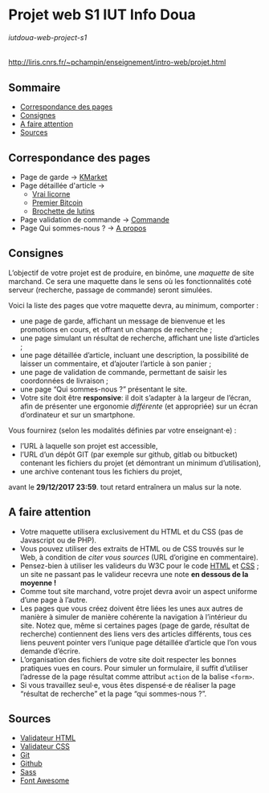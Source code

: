 # Projet web S1 IUT Info Doua
###### iutdoua-web-project-s1
http://liris.cnrs.fr/~pchampin/enseignement/intro-web/projet.html

## Sommaire
- [Correspondance des pages](#correspondance-des-pages)
- [Consignes](#consignes)
- [A faire attention](#a-faire-attention)
- [Sources](#sources)

## Correspondance des pages
- Page de garde -> [KMarket](https://market.kuro.ml/)
- Page détaillée d'article -> 
  - [Vrai licorne](https://market.kuro.ml/article/licorne.html)
  - [Premier Bitcoin](https://market.kuro.ml/article/bitcoin.html)
  - [Brochette de lutins](https://market.kuro.ml/article/lutins.html)
- Page validation de commande -> [Commande](https://market.kuro.ml/order)
- Page Qui sommes-nous ? -> [A propos](https://market.kuro.ml/about)

## Consignes
L’objectif de votre projet est de produire, en binôme, une *maquette* de site marchand. Ce sera une maquette dans le sens où les fonctionnalités coté serveur (recherche, passage de commande) seront simulées.   

Voici la liste des pages que votre maquette devra, au minimum, comporter :

- une page de garde, affichant un message de bienvenue et les promotions en cours, et offrant un champs de recherche ;
- une page simulant un résultat de recherche, affichant une liste d’articles ;
- une page détaillée d’article, incluant une description, la possibilité de laisser un commentaire, et d’ajouter l’article à son panier ;
- une page de validation de commande, permettant de saisir les coordonnées de livraison ;
- une page “Qui sommes-nous ?” présentant le site.
- Votre site doit être **responsive**: il doit s’adapter à la largeur de l’écran, afin de présenter une ergonomie *différente* (et appropriée) sur un écran d’ordinateur et sur un smartphone.

Vous fournirez (selon les modalités définies par votre enseignant⋅e) :

- l’URL à laquelle son projet est accessible,
- l’URL d’un dépôt GIT (par exemple sur github, gitlab ou bitbucket) contenant les fichiers du projet (et démontrant un minimum d’utilisation),
- une archive contenant tous les fichiers du projet,

avant le **29/12/2017 23:59**. tout retard entraînera un malus sur la note.

## A faire attention
- Votre maquette utilisera exclusivement du HTML et du CSS (pas de Javascript ou de PHP).
- Vous pouvez utiliser des extraits de HTML ou de CSS trouvés sur le Web, à condition de *citer vous sources* (URL d’origine en commentaire).
- Pensez-bien à utiliser les valideurs du W3C pour le code [HTML](http://validator.w3.org/#validate_by_upload) et [CSS](https://jigsaw.w3.org/css-validator/#validate_by_upload) ; un site ne passant pas le valideur recevra une note **en dessous de la moyenne !**
- Comme tout site marchand, votre projet devra avoir un aspect uniforme d’une page à l’autre.
- Les pages que vous créez doivent être liées les unes aux autres de manière à simuler de manière cohérente la navigation à l’intérieur du site. Notez que, même si certaines pages (page de garde, résultat de recherche) contiennent des liens vers des articles différents, tous ces liens peuvent pointer vers l’unique page détaillée d’article que l’on vous demande d’écrire.
- L’organisation des fichiers de votre site doit respecter les bonnes pratiques vues en cours.
Pour simuler un formulaire, il suffit d’utiliser l’adresse de la page résultat comme attribut `action` de la balise `<form>`.
- Si vous travaillez seul⋅e, vous êtes dispensé⋅e de réaliser la page “résultat de recherche” et la page “qui sommes-nous ?”.


## Sources
- [Validateur HTML](http://validator.w3.org/#validate_by_upload)
- [Validateur CSS](https://jigsaw.w3.org/css-validator/#validate_by_upload)
- [Git](https://git-scm.com/)
- [Github](https://github.com/)
- [Sass](http://sass-lang.com/)
- [Font Awesome](http://fontawesome.io/)
